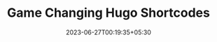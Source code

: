 ---
title: "Game Changing Hugo Shortcodes"
date: 2023-06-27T00:19:35+05:30
draft: true
cover: 
    image: blog/hugo-shortcodes.jpg
    alt: Hugo Shortcodes
    caption: Awesome hugo shortcodes I am running to power this site. Lightweight, fast and easy to use.
description: "Awesome hugo shortcodes I am running to power this site. Lightweight, fast and easy to use. Everything from galleries, blockquotes, spotify embeds and more."
tags: ["technology"]
showToc: true
TocOpen: true
---